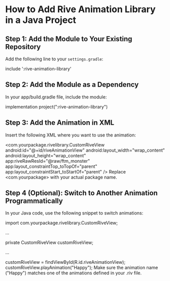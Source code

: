 # How to Add Rive Animation Library in a Java Project

## Step 1: Add the Module to Your Existing Repository

Add the following line to your `settings.gradle`:


include ':rive-animation-library'
## Step 2: Add the Module as a Dependency
In your app/build.gradle file, include the module:

implementation project(":rive-animation-library")
## Step 3: Add the Animation in XML
Insert the following XML where you want to use the animation:


<com.yourpackage.rivelibrary.CustomRiveView
    android:id="@+id/riveAnimationView"
    android:layout_width="wrap_content"
    android:layout_height="wrap_content"
    app:riveRawResId="@raw/ftm_monster"
    app:layout_constraintTop_toTopOf="parent"
    app:layout_constraintStart_toStartOf="parent" />
Replace <com.yourpackage> with your actual package name.

## Step 4 (Optional): Switch to Another Animation Programmatically
In your Java code, use the following snippet to switch animations:


import com.yourpackage.rivelibrary.CustomRiveView;

...

private CustomRiveView customRiveView;

...

customRiveView = findViewById(R.id.riveAnimationView);
customRiveView.playAnimation("Happy");
Make sure the animation name ("Happy") matches one of the animations defined in your .riv file.